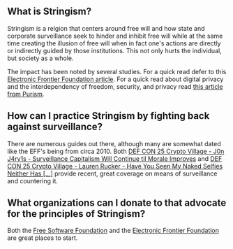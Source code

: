 ## What is Stringism?

Stringism is a relgion that centers around free will and how state and corporate surveillance seek to hinder and inhibit free will while at the same time creating the illusion of free will when in fact one's actions are directly or indirectly guided by those institutions. This not only hurts the individual, but society as a whole.

The impact has been noted by several studies. For a quick read defer to this [Electronic Frontier Foundation article](https://www.eff.org/deeplinks/2016/05/when-surveillance-chills-speech-new-studies-show-our-rights-free-association). For a quick read about digital privacy and the interdependency of freedom, security, and privacy read [this article from Purism](https://puri.sm/posts/why-freedom-is-essential-to-security-and-privacy/).

## How can I practice Stringism by fighting back against surveillance?

There are numerous guides out there, although many are somewhat dated like the EFF's being from circa 2010. Both [DEF CON 25 Crypto Village - J0n J4rv1s - Surveillance Capitalism Will Continue til Morale Improves](https://www.youtube.com/watch?v=hn5VN72ZjDE&list=PL9fPq3eQfaaBzKPAhNBGbeLcRQbC7M59x&index=18) and [DEF CON 25 Crypto Village - Lauren Rucker - Have You Seen My Naked Selfies Neither Has [...]](https://www.youtube.com/watch?v=OYxI43Zb-Fs) provide recent, great coverage on means of surveillance and countering it.

## What organizations can I donate to that advocate for the principles of Stringism?

Both the [Free Software Foundation](https://www.fsf.org/) and the [Electronic Frontier Foundation](https://www.eff.org) are great places to start.
